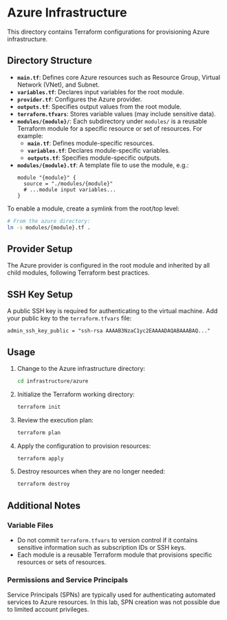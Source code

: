 # Azure Infrastructure
This directory contains Terraform configurations for provisioning Azure infrastructure.

## Directory Structure

- **`main.tf`**: Defines core Azure resources such as Resource Group, Virtual Network (VNet), and Subnet.
- **`variables.tf`**: Declares input variables for the root module.
- **`provider.tf`**: Configures the Azure provider.
- **`outputs.tf`**: Specifies output values from the root module.
- **`terraform.tfvars`**: Stores variable values (may include sensitive data).
- **`modules/{module}/`**: Each subdirectory under `modules/` is a reusable Terraform module for a specific resource or set of resources. For example:
   - **`main.tf`**: Defines module-specific resources.
   - **`variables.tf`**: Declares module-specific variables.
   - **`outputs.tf`**: Specifies module-specific outputs.
- **`modules/{module}.tf`**: A template file to use the module, e.g.:
  ```hcl
  module "{module}" {
    source = "./modules/{module}"
    # ...module input variables...
  }
  ```

To enable a module, create a symlink from the root/top level:
```bash
# From the azure directory:
ln -s modules/{module}.tf .
```

## Provider Setup

The Azure provider is configured in the root module and inherited by all child modules, following Terraform best practices.

## SSH Key Setup

A public SSH key is required for authenticating to the virtual machine. Add your public key to the `terraform.tfvars` file:

```hcl
admin_ssh_key_public = "ssh-rsa AAAAB3NzaC1yc2EAAAADAQABAAABAQ..."
```

## Usage

1. Change to the Azure infrastructure directory:
    ```bash
    cd infrastructure/azure
    ```
2. Initialize the Terraform working directory:
    ```bash
    terraform init
    ```
3. Review the execution plan:
    ```bash
    terraform plan
    ```
4. Apply the configuration to provision resources:
    ```bash
    terraform apply
    ```
5. Destroy resources when they are no longer needed:
    ```bash
    terraform destroy
    ```

## Additional Notes

### Variable Files

- Do not commit `terraform.tfvars` to version control if it contains sensitive information such as subscription IDs or SSH keys.
- Each module is a reusable Terraform module that provisions specific resources or sets of resources.

### Permissions and Service Principals

Service Principals (SPNs) are typically used for authenticating automated services to Azure resources. In this lab, SPN creation was not possible due to limited account privileges.
